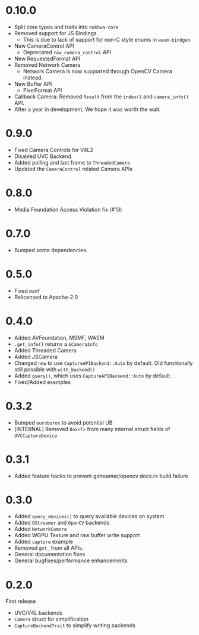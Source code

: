 # 0.10.0
- Split core types and traits into `nokhwa-core`
- Removed support for JS Bindings
  - This is due to lack of support for non-C style enums in `wasm-bindgen`. 
- New CameraControl API
  - Deprecated `raw_camera_control` API
- New RequestedFormat API
- Removed Network Camera 
  - Network Camera is now supported through OpenCV Camera instead.
- New Buffer API
  - PixelFormat API
- Callback Camera: Removed `Result` from the `index()` and `camera_info()` API.
- After a year in development, We hope it was worth the wait.

# 0.9.0
- Fixed Camera Controls for V4L2
- Disabled UVC Backend.
- Added polling and last frame to `ThreadedCamera`
- Updated the `CameraControl` related Camera APIs

# 0.8.0
- Media Foundation Access Violation fix (#13)

# 0.7.0
- Bumped some dependencies.

# 0.5.0
 - Fixed `msmf`
 - Relicensed to Apache-2.0

# 0.4.0
- Added AVFoundation, MSMF, WASM
- `.get_info()` returns a `&CameraInfo`
- Added Threaded Camera
- Added JSCamera
- Changed `new` to use `CaptureAPIBackend::Auto` by default. Old functionally still possible with `with_backend()`
- Added `query()`, which uses `CaptureAPIBackend::Auto` by default.
- Fixed/Added examples

# 0.3.2
- Bumped `ouroboros` to avoid potential UB
- [INTERNAL] Removed `Box<T>` from many internal struct fields of `UVCCaptureDevice`

# 0.3.1
- Added feature hacks to prevent gstreamer/opencv docs.rs build failure

# 0.3.0
- Added `query_devices()` to query available devices on system
- Added `GStreamer` and `OpenCV` backends
- Added `NetworkCamera`
- Added WGPU Texture and raw buffer write support
- Added `capture` example
- Removed `get_` from all APIs. 
- General documentation fixes
- General bugfixes/performance enhancements


# 0.2.0
First release
- UVC/V4L backends
- `Camera` struct for simplification
- `CaptureBackendTrait` to simplify writing backends
